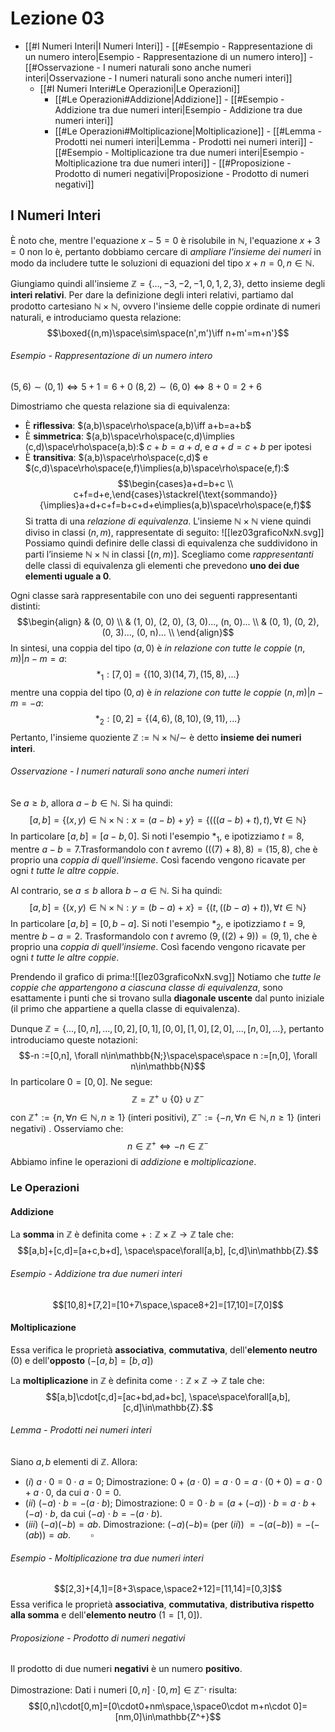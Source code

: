 # Lezione 03
- [[#I Numeri Interi|I Numeri Interi]]
				- [[#Esempio - Rappresentazione di un numero intero|Esempio - Rappresentazione di un numero intero]]
				- [[#Osservazione - I numeri naturali sono anche numeri interi|Osservazione - I numeri naturali sono anche numeri interi]]
	- [[#I Numeri Interi#Le Operazioni|Le Operazioni]]
		- [[#Le Operazioni#Addizione|Addizione]]
				- [[#Esempio - Addizione tra due numeri interi|Esempio - Addizione tra due numeri interi]]
		- [[#Le Operazioni#Moltiplicazione|Moltiplicazione]]
				- [[#Lemma -  Prodotti nei numeri interi|Lemma -  Prodotti nei numeri interi]]
				- [[#Esempio - Moltiplicazione tra due numeri interi|Esempio - Moltiplicazione tra due numeri interi]]
				- [[#Proposizione - Prodotto di numeri negativi|Proposizione - Prodotto di numeri negativi]]
## I Numeri Interi
È noto che, mentre l'equazione $x-5=0$ è risolubile in $\mathbb{N}$, l'equazione $x+3=0$ non lo è, pertanto dobbiamo cercare di *ampliare l'insieme dei numeri* in modo da includere tutte le soluzioni di equazioni del tipo $x+n=0, n\in\mathbb{N}$.

Giungiamo quindi all'insieme $\mathbb{Z}=\{...,-3,-2,-1,0,1,2,3 \}$, detto insieme degli **interi relativi**. Per dare la definizione degli interi relativi, partiamo dal prodotto cartesiano $\mathbb{N}\times\mathbb{N}$, ovvero l'insieme delle coppie ordinate di numeri naturali, e introduciamo questa relazione:$$\boxed{(n,m)\space\sim\space(n',m')\iff n+m'=m+n'}$$
###### Esempio - Rappresentazione di un numero intero
$(5, 6) \sim (0, 1) \iff 5 + 1 = 6 + 0$
$(8, 2) \sim (6, 0) \iff 8 + 0 = 2 + 6$

Dimostriamo che questa relazione sia di equivalenza:
- Ѐ **riflessiva**: $(a,b)\space\rho\space(a,b)\iff a+b=a+b$
-  Ѐ **simmetrica**: $(a,b)\space\rho\space(c,d)\implies (c,d)\space\rho\space(a,b):$ $c+b=a+d$, e $a+d=c+b$ per ipotesi
- Ѐ **transitiva**: $(a,b)\space\rho\space(c,d)$ e $(c,d)\space\rho\space(e,f)\implies(a,b)\space\rho\space(e,f):$
$$\begin{cases}a+d=b+c \\ c+f=d+e,\end{cases}\stackrel{\text{sommando}}{\implies}a+d+c+f=b+c+d+e\implies(a,b)\space\rho\space(e,f)$$
Si tratta di una *relazione di equivalenza*. L'insieme $\mathbb{N}\times\mathbb{N}$ viene quindi diviso in classi $(n,m)$, rappresentate di seguito:
![[lez03graficoNxN.svg]]
Possiamo quindi definire delle classi di equivalenza che suddividono in parti l’insieme $\mathbb{N} × \mathbb{N}$ in classi $[(n, m)]$. Scegliamo come *rappresentanti* delle classi di equivalenza gli elementi che prevedono **uno dei due elementi uguale a $0$**. 

Ogni classe sarà rappresentabile con uno dei seguenti rappresentanti distinti: $$\begin{align} & (0, 0) \\ & (1, 0), (2, 0), (3, 0)..., (n, 0)... \\ & (0, 1), (0, 2), (0, 3)..., (0, n)... \\ \end{align}$$
In sintesi, una coppia del tipo $(a,0)$ è *in relazione con tutte le coppie* $(n,m)|n-m=a$: $$*_{1}:[7,0] =\{(10,3)(14,7),(15,8),...\}$$mentre una coppia del tipo $(0,a)$ è *in relazione con tutte le coppie* $(n,m)|n-m=-a$: $$*_{2}: [0,2]=\{(4,6),(8,10),(9,11),...\}$$Pertanto, l'insieme quoziente $\mathbb{Z:=N\times N}/\sim$ è detto **insieme dei numeri interi**.
###### Osservazione - I numeri naturali sono anche numeri interi
Se $a\ge b,$ allora $a-b\in\mathbb{N}.$ Si ha quindi:$$[a,b]=\{(x,y)\in\mathbb{N\times N}:x=(a-b)+y \}=\{(((a-b)+t),t),\forall t\in \mathbb{N}\}$$In particolare $[a,b] = [a-b,0]$. Si noti l'esempio $*_{1}$, e ipotizziamo $t=8$, mentre $a-b=7.$Trasformandolo con $t$ avremo $(((7)+8),8)=(15,8),$ che è proprio una *coppia di quell'insieme*. Così facendo vengono ricavate per ogni $t$ *tutte le altre coppie*.

Al contrario, se $a\le b$ allora $b-a\in\mathbb{N}$. Si ha quindi:$$[a,b]=\{(x,y)\in\mathbb{N\times N}:y=(b-a)+x \}=\{(t,((b-a)+t)),\forall t\in \mathbb{N}\}$$In particolare $[a,b] = [0,b-a]$. Si noti l'esempio $*_{2}$, e ipotizziamo $t=9$, mentre $b-a=2.$ Trasformandolo con $t$ avremo $(9,((2)+9))=(9,1),$ che è proprio una *coppia di quell'insieme*. Così facendo vengono ricavate per ogni $t$ *tutte le altre coppie*.

Prendendo il grafico di prima:![[lez03graficoNxN.svg]]
Notiamo che *tutte le coppie che appartengono a ciascuna classe di equivalenza*, sono esattamente i punti che si trovano sulla **diagonale uscente** dal punto iniziale (il primo che appartiene a quella classe di equivalenza).

Dunque $\mathbb{Z}=\{..., [0,n],...,[0,2],[0,1],[0,0],[1,0],[2,0],...,[n,0],...\}$, pertanto introduciamo queste notazioni:$$-n :=[0,n], \forall n\in\mathbb{N;}\space\space\space n :=[n,0], \forall n\in\mathbb{N}$$In particolare $0=[0,0].$ Ne segue:$$\mathbb{Z}=\mathbb{Z^+}\cup\{ 0\}\cup\mathbb{Z^-}$$con $\mathbb{Z^+}:=\{n,\forall n\in\mathbb{N}, n\ge 1\}\text{ (interi positivi)},$ $\mathbb{Z^-}:=\{-n,\forall n\in\mathbb{N},n\ge 1\}\text{ (interi negativi) }$. Osserviamo che:$$n\in \mathbb{Z}^{+}\iff-n\in\mathbb{Z^-}$$Abbiamo infine le operazioni di *addizione* e *moltiplicazione*.

### Le Operazioni
#### Addizione
La **somma** in $\mathbb{Z}$ è definita come $+:\mathbb{Z}\times\mathbb{Z}\rightarrow\mathbb{Z}$ tale che: $$[a,b]+[c,d]=[a+c,b+d], \space\space\forall[a,b], [c,d]\in\mathbb{Z}.$$
###### Esempio - Addizione tra due numeri interi
$$[10,8]+[7,2]=[10+7\space,\space8+2]=[17,10]=[7,0]$$
#### Moltiplicazione
Essa verifica le proprietà **associativa**, **commutativa**, dell'**elemento neutro** $(0)$ e dell'**opposto** $(-[a,b]=[b,a])$

La **moltiplicazione** in $\mathbb{Z}$ è definita come $\cdot:\mathbb{Z}\times\mathbb{Z}\rightarrow\mathbb{Z}$ tale che: $$[a,b]\cdot[c,d]=[ac+bd,ad+bc], \space\space\forall[a,b], [c,d]\in\mathbb{Z}.$$
###### Lemma -  Prodotti nei numeri interi
Siano $a,b$ elementi di $\mathbb{Z}.$ Allora:
- $(i)$ $a\cdot0=0\cdot a=0;$
	Dimostrazione:
		$0+(a\cdot0)=a\cdot0=a\cdot(0+0)=a\cdot0+a\cdot0,$ da cui $a\cdot0=0.$
- $(ii)$ $(-a)\cdot b=-(a\cdot b);$
	Dimostrazione:
		$0=0\cdot b=(a+(-a))\cdot b=a\cdot b + (-a)\cdot b,$ da cui $(-a)\cdot b=-(a\cdot b).$
- $(iii)$ $(-a)(-b)=ab.$
	Dimostrazione:
		$(-a)(-b)=$ (per $(ii)$) $=-(a(-b))=-(-(ab))=ab.\qquad\square$
###### Esempio - Moltiplicazione tra due numeri interi
$$[2,3]+[4,1]=[8+3\space,\space2+12]=[11,14]=[0,3]$$
Essa verifica le proprietà **associativa**, **commutativa**, **distributiva rispetto alla somma** e dell'**elemento neutro** $(1=[1,0])$.
###### Proposizione - Prodotto di numeri negativi
Il prodotto di due numeri **negativi** è un numero **positivo**.

Dimostrazione:
	Dati i numeri $[0,n]\cdot[0,m]\in\mathbb{Z}^{-,}$ risulta:$$[0,n]\cdot[0,m]=[0\cdot0+nm\space,\space0\cdot m+n\cdot 0]=[nm,0]\in\mathbb{Z^+}$$
